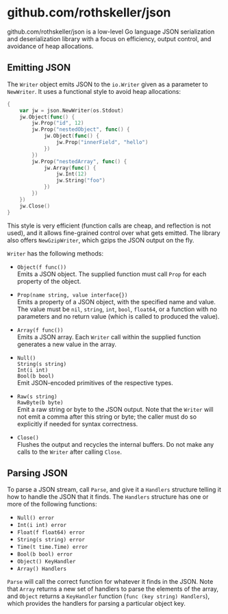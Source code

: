 # github.com/rothskeller/json

github.com/rothskeller/json is a low-level Go language JSON serialization and
deserialization library with a focus on efficiency, output control, and
avoidance of heap allocations.

## Emitting JSON

The `Writer` object emits JSON to the `io.Writer` given as a parameter to
`NewWriter`.  It uses a functional style to avoid heap allocations:

```go
{
    var jw = json.NewWriter(os.Stdout)
    jw.Object(func() {
        jw.Prop("id", 12)
        jw.Prop("nestedObject", func() {
            jw.Object(func() {
                jw.Prop("innerField", "hello")
            })
        })
        jw.Prop("nestedArray", func() {
            jw.Array(func() {
                jw.Int(12)
                jw.String("foo")
            })
        })
    })
    jw.Close()
}
```

This style is very efficient (function calls are cheap, and reflection is not
used), and it allows fine-grained control over what gets emitted.  The library
also offers `NewGzipWriter`, which gzips the JSON output on the fly.

`Writer` has the following methods:

* `Object(f func())`  
  Emits a JSON object.  The supplied function must call `Prop` for each
  property of the object.

* `Prop(name string, value interface{})`  
  Emits a property of a JSON object, with the specified name and value.  The
  value must be `nil`, `string`, `int`, `bool`, `float64`, or a function with
  no parameters and no return value (which is called to produced the value).

* `Array(f func())`  
  Emits a JSON array.  Each `Writer` call within the supplied function generates
  a new value in the array.

* `Null()`  
  `String(s string)`  
  `Int(i int)`  
  `Bool(b bool)`  
  Emit JSON-encoded primitives of the respective types.

* `Raw(s string)`  
  `RawByte(b byte)`  
  Emit a raw string or byte to the JSON output.  Note that the `Writer` will not
  emit a comma after this string or byte; the caller must do so explicitly if
  needed for syntax correctness.

* `Close()`  
  Flushes the output and recycles the internal buffers.  Do not make any calls
  to the `Writer` after calling `Close`.

## Parsing JSON

To parse a JSON stream, call `Parse`, and give it a `Handlers` structure telling
it how to handle the JSON that it finds.  The `Handlers` structure has one or
more of the following functions:

* `Null() error`
* `Int(i int) error`
* `Float(f float64) error`
* `String(s string) error`
* `Time(t time.Time) error`
* `Bool(b bool) error`
* `Object() KeyHandler`
* `Array() Handlers`

`Parse` will call the correct function for whatever it finds in the JSON.  Note
that `Array` returns a new set of handlers to parse the elements of the array,
and `Object` returns a `KeyHandler` function (`func (key string) Handlers`),
which provides the handlers for parsing a particular object key.
